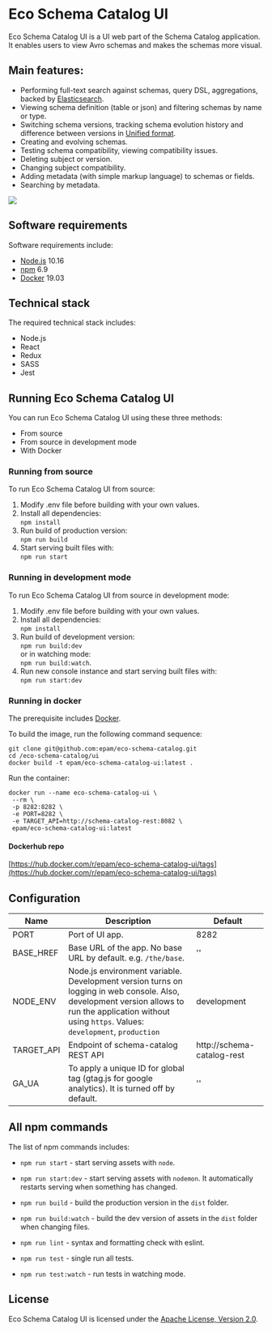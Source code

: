 # Eco Schema Catalog UI

Eco Schema Catalog UI is a UI web part of the Schema Catalog application. It enables users to view Avro schemas and makes the schemas more visual.

## Main features:

* Performing full-text search against schemas, query DSL, aggregations, backed by [Elasticsearch](https://www.elastic.co/).
* Viewing schema definition (table or json) and filtering schemas by name or type.
* Switching schema versions, tracking schema evolution history and difference between versions in [Unified format](https://en.wikipedia.org/wiki/Diff#Unified_format).
* Creating and evolving schemas.
* Testing schema compatibility, viewing compatibility issues.
* Deleting subject or version.
* Changing subject compatibility.
* Adding metadata (with simple markup language) to schemas or fields.
* Searching by metadata.

![](sc.gif)

## Software requirements

Software requirements include:

* [Node.js](https://nodejs.org/en/) 10.16
* [npm](https://www.npmjs.com/) 6.9
* [Docker](https://www.docker.com/get-started) 19.03

## Technical stack

The required technical stack includes:

* Node.js
* React
* Redux
* SASS
* Jest

## Running Eco Schema Catalog UI

You can run Eco Schema Catalog UI using these three methods:

* From source
* From source in development mode
* With Docker

### Running from source

To run Eco Schema Catalog UI from source:

1. Modify .env file before building with your own values.
2. Install all dependencies: <br /> `npm install`
3. Run build of production version: <br /> `npm run build`
4. Start serving built files with: <br /> `npm run start`

### Running in development mode

To run Eco Schema Catalog UI from source in development mode:

1. Modify .env file before building with your own values.
2. Install all dependencies: <br /> `npm install`
3. Run build of development version: <br />  `npm run build:dev` <br />  or in watching mode: <br /> `npm run build:watch`.
4. Run new console instance and start serving built files with: <br /> `npm run start:dev`

### Running in docker

The prerequisite includes [Docker](https://www.docker.com/get-started).

To build the image, run the following command sequence:
```
git clone git@github.com:epam/eco-schema-catalog.git
cd /eco-schema-catalog/ui
docker build -t epam/eco-schema-catalog-ui:latest .
```

Run the container:
```
docker run --name eco-schema-catalog-ui \
 --rm \
 -p 8282:8282 \
 -e PORT=8282 \
 -e TARGET_API=http://schema-catalog-rest:8082 \ 
 epam/eco-schema-catalog-ui:latest
```

#### Dockerhub repo

[https://hub.docker.com/r/epam/eco-schema-catalog-ui/tags](https://hub.docker.com/r/epam/eco-schema-catalog-ui/tags)

## Configuration

Name | Description | Default
---  | ---         | ---
PORT | Port of UI app. | 8282
BASE_HREF | Base URL of the app. No base URL by default. e.g. `/the/base`. | ''
NODE_ENV | Node.js environment variable. Development version turns on logging in web console. Also, development version allows to run the application without using `https`. Values: `development`, `production` | development
TARGET_API | Endpoint of schema-catalog REST API | http://schema-catalog-rest
GA_UA | To apply a unique ID for global tag (gtag.js for google analytics). It is turned off by default. | ''

## All npm commands

The list of npm commands includes:

* `npm run start` - start serving assets with `node`.

* `npm run start:dev` - start serving assets with `nodemon`. It automatically restarts serving when something has changed.

* `npm run build` - build the production version in the `dist` folder.

* `npm run build:watch` - build the dev version of assets in the `dist` folder when changing files.

* `npm run lint` - syntax and formatting check with eslint.

* `npm run test` - single run all tests.

* `npm run test:watch` - run tests in watching mode.

## License

Eco Schema Catalog UI is licensed under the [Apache License, Version 2.0](https://www.apache.org/licenses/LICENSE-2.0).
